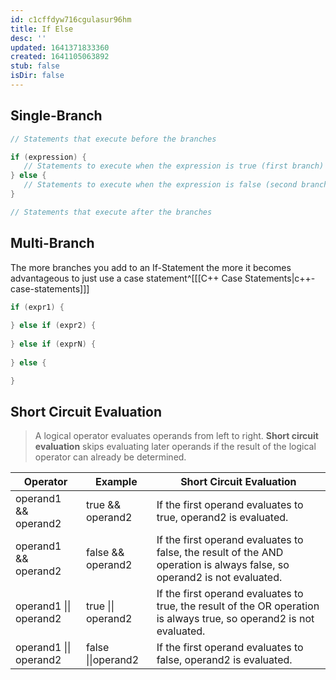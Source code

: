 ```yaml
---
id: c1cffdyw716cgulasur96hm
title: If Else
desc: ''
updated: 1641371833360
created: 1641105063892
stub: false
isDir: false
---
```



## Single-Branch

```cpp
// Statements that execute before the branches

if (expression) {
   // Statements to execute when the expression is true (first branch)
} else {
   // Statements to execute when the expression is false (second branch)
}

// Statements that execute after the branches
```

## Multi-Branch

The more branches you add to an If-Statement the more it becomes advantageous to just use a case statement^\[[[C++ Case Statements|c++-case-statements]]]

```cpp
if (expr1) {
	
} else if (expr2) {
	
} else if (exprN) {
	
} else {

}
```

## Short Circuit Evaluation

> A logical operator evaluates operands from left to right. **Short circuit evaluation** skips evaluating later operands if the result of the logical operator can already be determined.

| Operator               | Example            | Short Circuit Evaluation                                                                                                |
| ---------------------- | ------------------ | ----------------------------------------------------------------------------------------------------------------------- |
| operand1 && operand2   | true && operand2   | If the first operand evaluates to true, operand2 is evaluated.                                                          |
| operand1 && operand2   | false && operand2  | If the first operand evaluates to false, the result of the AND operation is always false, so operand2 is not evaluated. |
| operand1 \|\| operand2 | true \|\| operand2 | If the first operand evaluates to true, the result of the OR operation is always true, so operand2 is not evaluated.    |
| operand1 \|\| operand2 | false \|\|operand2 | If the first operand evaluates to false, operand2 is evaluated.                                                         |
